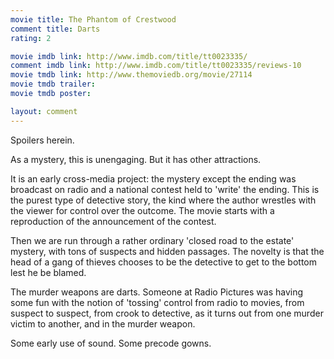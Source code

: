```yaml
---
movie title: The Phantom of Crestwood
comment title: Darts
rating: 2

movie imdb link: http://www.imdb.com/title/tt0023335/
comment imdb link: http://www.imdb.com/title/tt0023335/reviews-10
movie tmdb link: http://www.themoviedb.org/movie/27114
movie tmdb trailer: 
movie tmdb poster: 

layout: comment
---
```


Spoilers herein.

As a mystery, this is unengaging. But it has other attractions.

It is an early cross-media project: the mystery except the ending was broadcast on radio and a national contest held to 'write' the ending. This is the purest type of detective story, the kind where the author wrestles with the viewer for control over the outcome. The movie starts with a reproduction of the announcement of the contest.

Then we are run through a rather ordinary 'closed road to the estate' mystery, with tons of suspects and hidden passages. The novelty is that the head of a gang of thieves chooses to be the detective to get to the bottom lest he be blamed.

The murder weapons are darts. Someone at Radio Pictures was having some fun with the notion of 'tossing' control from radio to movies, from suspect to suspect, from crook to detective, as it turns out from one murder victim to another, and in the murder weapon.

Some early use of sound. Some precode gowns.